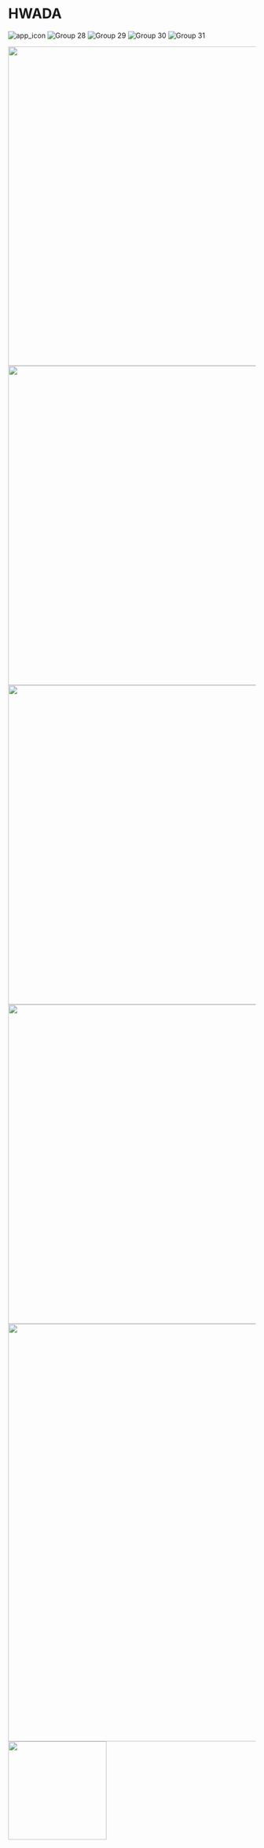 # HWADA


![app_icon](https://github.com/ahmed-tech-t/HWADA/assets/54076405/39f3d046-96d6-4a7e-bfba-890338ac9cef)
![Group 28](https://github.com/ahmed-tech-t/HWADA/assets/54076405/f77e5abf-2a62-4b2f-ad69-84dd8d379799)
![Group 29](https://github.com/ahmed-tech-t/HWADA/assets/54076405/d5bd8a45-4559-4284-933c-ee2e729052e7)
![Group 30](https://github.com/ahmed-tech-t/HWADA/assets/54076405/00773912-74f9-404f-9d6a-69148c580369)
![Group 31](https://github.com/ahmed-tech-t/HWADA/assets/54076405/c2e45206-6056-499f-9ab0-747a146a301f)

<img src="https://github.com/ahmed-tech-t/HWADA/assets/54076405/cd51bd33-e7ff-48cd-8842-69e78e2419c5" width ="650">

<img src="https://github.com/ahmed-tech-t/HWADA/assets/54076405/0d81c0ef-f76a-4036-90c6-968f1ffa2ac3" width ="650">

<img src="https://github.com/ahmed-tech-t/HWADA/assets/54076405/e97f986b-169f-45f3-82c4-38861fd0e0a5" width ="650">

<img src="https://github.com/ahmed-tech-t/HWADA/assets/54076405/2fb09786-0b39-4faf-84e1-ded48970e24b" width ="650">

<img src="https://github.com/ahmed-tech-t/HWADA/assets/54076405/c4b56535-f5e0-4bcd-b421-99d872cd4c89" width ="850">

<img src="https://github.com/ahmed-tech-t/HWADA/assets/54076405/93233ad0-d57a-44d8-85cb-1adee9be91eb" width="200">
